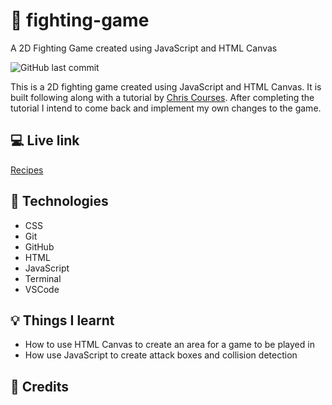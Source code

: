 # :ninja: fighting-game
A 2D Fighting Game created using JavaScript and HTML Canvas

![GitHub last commit](https://img.shields.io/github/last-commit/xanderbylo/fighting-game) 

This is a 2D fighting game created using JavaScript and HTML Canvas. It is built following along with a tutorial by [Chris Courses](https://www.youtube.com/watch?v=vyqbNFMDRGQ). After completing the tutorial I intend to come back and implement my own changes to the game.

## :computer: Live link

[Recipes](https://xanderbylo.github.io/recipes/)

## :floppy_disk: Technologies

* CSS
* Git
* GitHub
* HTML
* JavaScript
* Terminal
* VSCode

## :bulb: Things I learnt

* How to use HTML Canvas to create an area for a game to be played in
* How use JavaScript to create attack boxes and collision detection

## :page_facing_up: Credits